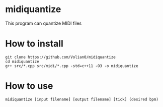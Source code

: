 # midiquantize
This program can quantize MIDI files
# How to install
`git clone https://github.com/Volian0/midiquantize`  
`cd midiquantize`  
`g++ src/*.cpp src/midi/*.cpp -std=c++11 -O3 -o midiquantize`  
# How to use
`midiquantize [input filename] [output filename] [tick] (desired bpm)`  
